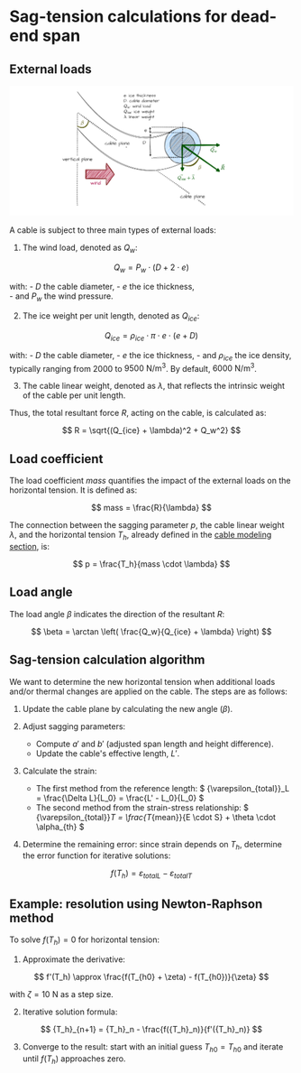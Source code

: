 # Sag-tension calculations for dead-end span

## External loads

![Image not available](./assets/cable_external_loads.drawio.png "External loads on cable image")

A cable is subject to three main types of external loads:

1. The wind load, denoted as $Q_w$:

$$
Q_w = P_w \cdot (D + 2 \cdot e)
$$

with:
    - $D$ the cable diameter, 
    - $e$ the ice thickness,  
    - and $P_w$ the wind pressure.

2. The ice weight per unit length, denoted as $Q_{ice}$:

$$
    Q_{ice} = \rho_{ice} \cdot \pi \cdot e \cdot (e + D)
$$

with:
    - $D$ the cable diameter,
    - $e$ the ice thickness,
    - and $\rho_{ice}$ the ice density, typically ranging from $2000$ to $9500\ \mathrm{N/m^3}$. By default, $6000\ \mathrm{N/m^3}$.

3. The cable linear weight, denoted as $\lambda$, that reflects the intrinsic weight of the cable per unit length.

Thus, the total resultant force $R$, acting on the cable, is calculated as:

$$
    R = \sqrt{(Q_{ice} + \lambda)^2 + Q_w^2}
$$

## Load coefficient

The load coefficient $mass$ quantifies the impact of the external loads on the horizontal tension. It is defined as:

$$
    mass = \frac{R}{\lambda}
$$

The connection between the sagging parameter $p$, the cable linear weight $\lambda$, and the horizontal tension $T_h$,
already defined in the [cable modeling section](ug_cable_model.md), is:

$$
    p = \frac{T_h}{mass \cdot \lambda}
$$

## Load angle

The load angle $\beta$ indicates the direction of the resultant $R$:

$$
    \beta = \arctan \left( \frac{Q_w}{Q_{ice} + \lambda} \right)
$$

## Sag-tension calculation algorithm

We want to determine the new horizontal tension when additional loads and/or thermal changes are applied on the cable.
The steps are as follows:

1. Update the cable plane by calculating the new angle ($\beta$).

2. Adjust sagging parameters:
    - Compute $a'$ and $b'$ (adjusted span length and height difference).  
    - Update the cable's effective length, $L'$.

3. Calculate the strain:
    - The first method from the reference length: $ {\varepsilon_{total}}_L = \frac{\Delta L}{L_0} = \frac{L' - L_0}{L_0} $
    - The second method from the strain-stress relationship: $ {\varepsilon_{total}}_T = \frac{T_{mean}}{E \cdot S} + \theta \cdot \alpha_{th} $

4. Determine the remaining error: since strain depends on $T_h$, determine the error function for iterative solutions:

$$
    f(T_h) = {\varepsilon_{total}}_L - {\varepsilon_{total}}_T
$$

## Example: resolution using Newton-Raphson method

To solve $f(T_h) = 0$ for horizontal tension:

1. Approximate the derivative:  

$$
    f'(T_h) \approx \frac{f(T_{h0} + \zeta) - f(T_{h0})}{\zeta}
$$

with $\zeta = 10\ \mathrm{N}$ as a step size.

2. Iterative solution formula:

$$
    {T_h}_{n+1} = {T_h}_n - \frac{f({T_h}_n)}{f'({T_h}_n)}
$$  

3. Converge to the result: start with an initial guess ${T_h}_0 = T_{h0}$ and iterate until $f(T_h)$ approaches zero.